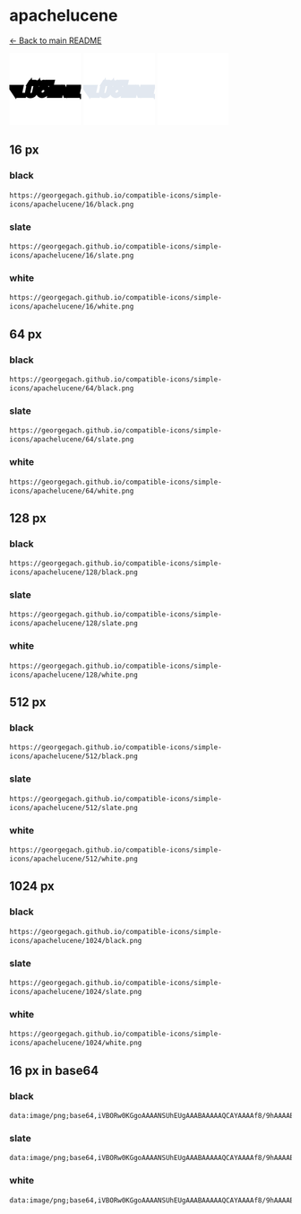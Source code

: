 # apachelucene

[← Back to main README](../../README.md)


<img src="./128/black.png" width="128" alt="apachelucene black icon" />
<img src="./128/slate.png" width="128" alt="apachelucene slate icon" />
<img src="./128/white.png" width="128" alt="apachelucene white icon" />

## 16 px

### black
```
https://georgegach.github.io/compatible-icons/simple-icons/apachelucene/16/black.png
```

### slate
```
https://georgegach.github.io/compatible-icons/simple-icons/apachelucene/16/slate.png
```

### white
```
https://georgegach.github.io/compatible-icons/simple-icons/apachelucene/16/white.png
```

## 64 px

### black
```
https://georgegach.github.io/compatible-icons/simple-icons/apachelucene/64/black.png
```

### slate
```
https://georgegach.github.io/compatible-icons/simple-icons/apachelucene/64/slate.png
```

### white
```
https://georgegach.github.io/compatible-icons/simple-icons/apachelucene/64/white.png
```

## 128 px

### black
```
https://georgegach.github.io/compatible-icons/simple-icons/apachelucene/128/black.png
```

### slate
```
https://georgegach.github.io/compatible-icons/simple-icons/apachelucene/128/slate.png
```

### white
```
https://georgegach.github.io/compatible-icons/simple-icons/apachelucene/128/white.png
```

## 512 px

### black
```
https://georgegach.github.io/compatible-icons/simple-icons/apachelucene/512/black.png
```

### slate
```
https://georgegach.github.io/compatible-icons/simple-icons/apachelucene/512/slate.png
```

### white
```
https://georgegach.github.io/compatible-icons/simple-icons/apachelucene/512/white.png
```

## 1024 px

### black
```
https://georgegach.github.io/compatible-icons/simple-icons/apachelucene/1024/black.png
```

### slate
```
https://georgegach.github.io/compatible-icons/simple-icons/apachelucene/1024/slate.png
```

### white
```
https://georgegach.github.io/compatible-icons/simple-icons/apachelucene/1024/white.png
```

## 16 px in base64

### black
```
data:image/png;base64,iVBORw0KGgoAAAANSUhEUgAAABAAAAAQCAYAAAAf8/9hAAAABmJLR0QA/wD/AP+gvaeTAAAAkUlEQVQ4je3QvQrCQBAE4A9FQSzEwk7xEX0bH8hO8BFURLEXjX8YEpsVrjBEsM3AMnvLzczt0eBvtL/MpsFjZBighxxFnWEXO5R44RF9gVGV6BZJGWYhWodBiUsYXKO2MbsHWySJcxzCrMQyuKr2MAmnEudI22AVrzsmghOeyTn/rNFPVurU/FMr6Yc1dxv8gjdUWTUzLUMrLAAAAABJRU5ErkJggg==
```

### slate
```
data:image/png;base64,iVBORw0KGgoAAAANSUhEUgAAABAAAAAQCAYAAAAf8/9hAAAABmJLR0QA/wD/AP+gvaeTAAAA5UlEQVQ4je2QwUoCYRSFv/PnqDlTEmVlkEOroFfsCXq1cGuLFoVDxpTEaEYtmvG0MDcFQ9DWb3W43Hs458KGf6Ofg7vHInXbs+gzHDwfdrNeNk8ABoPuQlJZazAaubm7/3prnApKowrcAhx566jf35n+Msjy4h1piY3hEutK4kGQGhqYN0SM+GAJiCeJnk0DKANmiIkhtGSdKzAVHK+OfY1IAGE6iA5wZpMAbexCk8nLaRXCDVJiWACJxL2hkH2BQoF9sgrsOYRtcPO7QQVAnufxutPQjuq+bjus9Xg826vb3fBHvgCK01vY8Yp78wAAAABJRU5ErkJggg==
```

### white
```
data:image/png;base64,iVBORw0KGgoAAAANSUhEUgAAABAAAAAQCAYAAAAf8/9hAAAABmJLR0QA/wD/AP+gvaeTAAAApklEQVQ4je2QzQpBcRBHz1/XR9goykay8pDeUF5BSVnIgpDIzbEwcpNQtk5NzXczP/jzM+k5ofaBDdAG5kAzSruUUv52m1pRZ944q8fwL2rn1UymHoBLxCOgC0yBPlAF9kADmKkAS6ADZEBeAibRUAWGwCqWZMA4XkhAPWwQuRqwRu2puzh1G+dO1Yl6UBc+2KinQpzff28UdCh/0KlU8FtvRf3zHVeW24ChsA767QAAAABJRU5ErkJggg==
```

